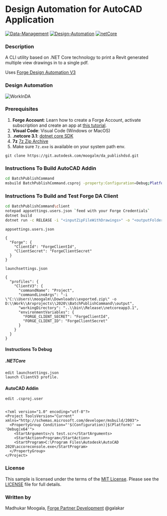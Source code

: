 # Design Automation for AutoCAD Application

[![Data-Management](https://img.shields.io/badge/Data%20Management-v1-green.svg)](http://developer.autodesk.com/)
[![Design-Automation](https://img.shields.io/badge/Design%20Automation-v3-green.svg)](http://developer.autodesk.com/)
[![netCore](https://img.shields.io/badge/netcore-3.1-green)](https://dotnet.microsoft.com/download/dotnet-core/current/runtime)
### Description
A CLI utility based on .NET Core technology to print a Revit generated multiple view drawings  in to a single pdf.

Uses [Forge Design Automation V3](https://forge.autodesk.com/en/docs/design-automation/v3)

### Design Automation

![WorkInDA](https://git.autodesk.com/moogalm/da_publishdsd/blob/master/BatchPublishingWorks.gif)




### Prerequisites
1. **Forge Account**: Learn how to create a Forge Account, activate subscription and create an app at [this tutorial](http://learnforge.autodesk.io/#/account/). 
2. **Visual Code**: Visual Code (Windows or MacOS)
3. **.netcore 3.1**: [dotnet core SDK](https://dotnet.microsoft.com/download/dotnet-core/current/runtime) 
4. **7z** [7z Zip Archive](https://www.7-zip.org/download.html)
5. Make sure `7z.exe` is available on your system path env.

`git clone https://git.autodesk.com/moogalm/da_publishdsd.git`

### Instructions To Build AutoCAD Addin
```bash
cd BatchPublishCommand
msbuild BatchPublishCommand.csproj -property:Configuration=Debug;Platform=x64
```

### Instructions To Build  and Test Forge DA Client

```bash
cd BatchPublishCommand\client
notepad appsettings.users.json `feed with your Forge Credentials`
dotnet build
dotnet run -c RELEASE -i "<inputZipFileWithDrawings>" -o "<outputFolder>"
```
`appsettings.users.json`

```
{
  "Forge": {
    "ClientId": "ForgeClientId",
    "ClientSecret": "ForgeClientSecret"
  }
}
```

`launchsettings.json`

```
{
  "profiles": {
    "ClientV3": {
      "commandName": "Project",
      "commandLineArgs": "-i \"C:\\Users\\moogalm\\Downloads\\exported.zip\" -o D:\\Work\\Arxprojects\\2020\\BatchPublishCommand\\output",
      "workingDirectory": "..\\bin\\Release\\netcoreapp3.1",
      "environmentVariables": {
        "FORGE_CLIENT_SECRET": "ForgeClientId",
        "FORGE_CLIENT_ID": "ForgeClientSecret"
      }
    }
  }
}
```




#### Instructions To Debug

##### .NETCore
```
edit launchsettings.json
launch ClientV3 profile.

```
#### AutoCAD Addin

`edit .csproj.user`

```

<?xml version="1.0" encoding="utf-8"?>
<Project ToolsVersion="Current" xmlns="http://schemas.microsoft.com/developer/msbuild/2003">
  <PropertyGroup Condition="'$(Configuration)|$(Platform)' == 'Debug|x64'">
    <StartArguments>/s test.scr</StartArguments>
    <StartAction>Program</StartAction>
    <StartProgram>C:\Program Files\Autodesk\AutoCAD 2020\accoreconsole.exe</StartProgram>
  </PropertyGroup>
</Project>
```





### License
This sample is licensed under the terms of the [MIT License](http://opensource.org/licenses/MIT). Please see the [LICENSE](LICENSE) file for full details.

### Written by
Madhukar Moogala, [Forge Partner Development](http://forge.autodesk.com)  @galakar


